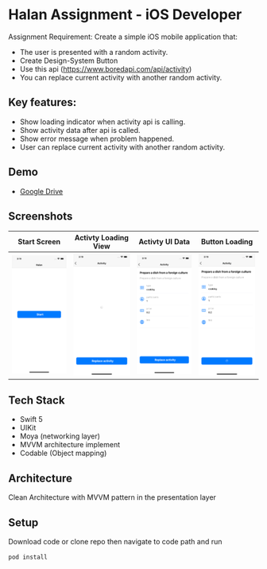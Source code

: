 # Halan Assignment - iOS Developer 

Assignment Requirement: Create a simple iOS mobile application that:

* The user is presented with a random activity.
* Create Design-System Button
* Use this api (https://www.boredapi.com/api/activity)
* You can replace current activity with another random activity.

## Key features: 

* Show loading indicator when activity api is calling.
* Show activity data after api is called.
* Show error message when problem happened.
* User can replace current activity with another random activity.

## Demo

* [Google Drive ](https://drive.google.com/file/d/1V6OGdyGi3mgMOt21forWsV27VwkNqKk-/view?usp=sharing) 

## Screenshots

| Start Screen | Activty Loading View | Activty UI Data | Button Loading |
| --- | --- | --- | --- |
| <img width=180 src="screenshoots/StartScreen.png" /> | <img width=180 src="screenshoots/ActivtyLoading.png" /> | <img width=180 src="screenshoots/activtyUIData.png" /> | <img width=180 src="screenshoots/ButtonLoading.png" /> |


## Tech Stack

*  Swift 5
*  UIKit
*  Moya (networking layer)
*  MVVM architecture implement
*  Codable (Object mapping)

## Architecture

Clean Architecture with MVVM pattern in the presentation layer

## Setup

Download code or clone repo then navigate to code path and run 

```
pod install
```
